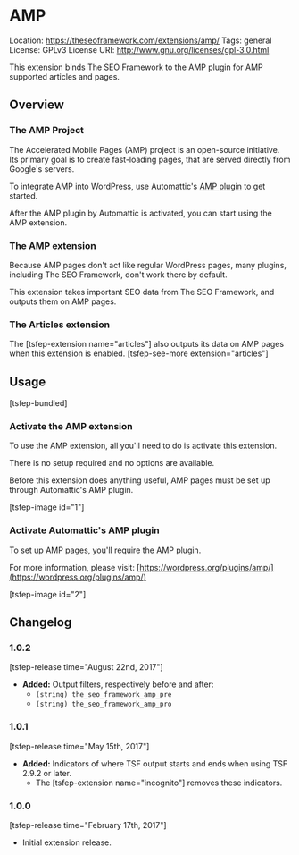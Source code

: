 # AMP
Location: https://theseoframework.com/extensions/amp/
Tags: general
License: GPLv3
License URI: http://www.gnu.org/licenses/gpl-3.0.html

This extension binds The SEO Framework to the AMP plugin for AMP supported articles and pages.

## Overview

### The AMP Project

The Accelerated Mobile Pages (AMP) project is an open-source initiative. Its primary goal is to create fast-loading pages, that are served directly from Google's servers.

To integrate AMP into WordPress, use Automattic's [AMP plugin](https://wordpress.org/plugins/amp/) to get started.

After the AMP plugin by Automattic is activated, you can start using the AMP extension.

### The AMP extension

Because AMP pages don't act like regular WordPress pages, many plugins, including The SEO Framework, don't work there by default.

This extension takes important SEO data from The SEO Framework, and outputs them on AMP pages.

### The Articles extension

The [tsfep-extension name="articles"] also outputs its data on AMP pages when this extension is enabled. [tsfep-see-more extension="articles"]

## Usage

[tsfep-bundled]

### Activate the AMP extension

To use the AMP extension, all you'll need to do is activate this extension.

There is no setup required and no options are available.

Before this extension does anything useful, AMP pages must be set up through Automattic's AMP plugin.

[tsfep-image id="1"]

### Activate Automattic's AMP plugin

To set up AMP pages, you'll require the AMP plugin.

For more information, please visit:
[https://wordpress.org/plugins/amp/](https://wordpress.org/plugins/amp/)

[tsfep-image id="2"]

## Changelog

### 1.0.2

[tsfep-release time="August 22nd, 2017"]

* **Added:** Output filters, respectively before and after:
	* `(string) the_seo_framework_amp_pre`
	* `(string) the_seo_framework_amp_pro`

### 1.0.1

[tsfep-release time="May 15th, 2017"]

* **Added:** Indicators of where TSF output starts and ends when using TSF 2.9.2 or later.
	* The [tsfep-extension name="incognito"] removes these indicators.

### 1.0.0

[tsfep-release time="February 17th, 2017"]

* Initial extension release.
